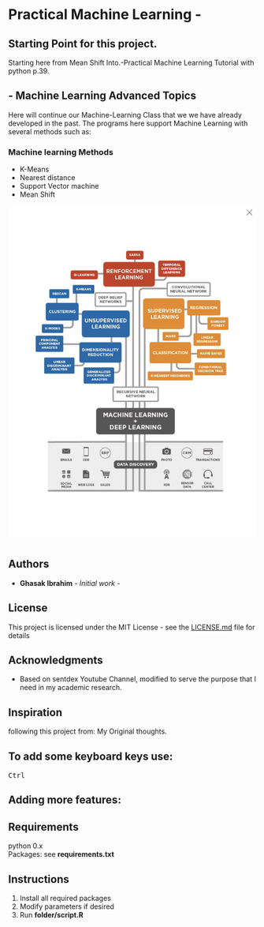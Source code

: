 # Practical Machine Learning -
## Starting Point for this project.
Starting here from Mean Shift Into.-Practical Machine Learning Tutorial with python p.39.

## - Machine Learning Advanced Topics
Here will continue our Machine-Learning Class that we we have already developed in the past. The programs here support Machine Learning with several methods such as:
### Machine learning Methods
* K-Means
* Nearest distance
* Support Vector machine
* Mean Shift

![](./resources/images/IMG_0356.PNG)

#
## Authors

* **Ghasak Ibrahim** - *Initial work* -

## License
This project is licensed under the MIT License - see the [LICENSE.md](LICENSE.md) file for details
## Acknowledgments
* Based on sentdex Youtube Channel, modified to serve the purpose that I need in my academic research.

## Inspiration
following this project from:
My Original thoughts.


## To add some keyboard keys use:
<kbd>Ctrl</kbd>
## Adding more features:
## Requirements
python 0.x <br />
Packages: see **requirements.txt** <br />
## Instructions
1. Install all required packages
2. Modify parameters if desired
3. Run **folder/script.R**
